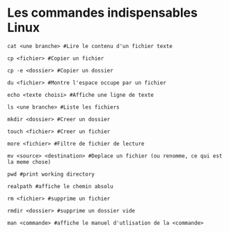 # Les commandes indispensables Linux

`cat <une branche> #Lire le contenu d'un fichier texte`

`cp <fichier> #Copier un fichier`

`cp -e <dossier> #Copier un dossier`

`du <fichier> #Montre l'espace occupe par un fichier` 

`echo <texte choisi> #Affiche une ligne de texte`

`ls <une branche> #Liste les fichiers`

`mkdir <dossier> #Creer un dossier`

`touch <fichier> #Creer un fichier`

`more <fichier> #Filtre de fichier de lecture`

`mv <source> <destination> #Deplace un fichier (ou renomme, ce qui est la meme chose)`

`pwd #print working directory`

`realpath #affiche le chemin absolu`

`rm <fichier> #supprime un fichier`

`rmdir <dossier> #supprime un dossier vide`

`man <commande> #affiche le manuel d'utlisation de la <commande>`





